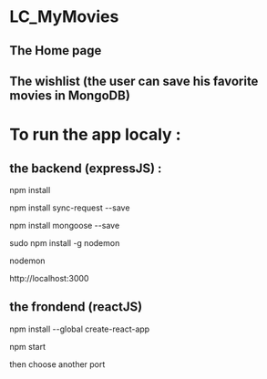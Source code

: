 # LC_MyMovies

## The Home page 

## The wishlist (the user can save his favorite movies in MongoDB)

# To run the app localy :

## the backend  (expressJS) :

  npm install

  npm install sync-request --save

  npm install mongoose --save
  
  sudo npm install -g nodemon
  
  nodemon

  http://localhost:3000
  
## the frondend (reactJS)

  npm install --global create-react-app
  
  npm start
 
  then choose another port
